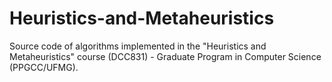 # Heuristics-and-Metaheuristics
Source code of algorithms implemented in the "Heuristics and Metaheuristics" course (DCC831) - Graduate Program in Computer Science (PPGCC/UFMG).
